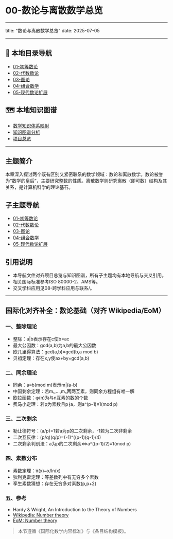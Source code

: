 # 00-数论与离散数学总览

---

title: "数论与离散数学总览"
date: 2025-07-05

---

## 📁 本地目录导航

- [01-初等数论](./01-初等数论/00-模块总览.md)
- [02-代数数论](./02-代数数论/00-模块总览.md)
- [03-图论](./03-图论/00-模块总览.md)
- [04-组合数学](./04-组合数学/00-模块总览.md)
- [05-现代数论扩展](./05-现代数论扩展/00-模块总览.md)

## 🗺️ 本地知识图谱

- [数学知识体系映射](../09-项目总览/05-Knowledge_Graphs_and_Mappings/数学知识体系映射.md)
- [知识图谱分析](../知识图谱分析.md)
- [项目总览](../09-项目总览/00-项目总览.md)

---

## 主题简介

本章深入探讨两个既有区别又紧密联系的数学领域：数论和离散数学。数论被誉为“数学的皇后”，主要研究整数的性质。离散数学则研究离散（即可数）结构及其关系，是计算机科学的理论基石。

## 子主题导航

- [01-初等数论](./01-初等数论/00-模块总览.md)
- [02-代数数论](./02-代数数论/00-模块总览.md)
- [03-图论](./03-图论/00-模块总览.md)
- [04-组合数学](./04-组合数学/00-模块总览.md)
- [05-现代数论扩展](./05-现代数论扩展/00-模块总览.md)

## 引用说明

- 本导航文件对齐项目总览与知识图谱，所有子主题均有本地导航与交叉引用。
- 相关国际标准参考ISO 80000-2、AMS等。
- 交叉学科应用见08-跨学科应用与联系/。

---

## 国际化对齐补全：数论基础（对齐 Wikipedia/EoM）

### 一、整除理论
- 整除：a|b表示存在c使b=ac
- 最大公因数：gcd(a,b)为a,b的最大公因数
- 欧几里得算法：gcd(a,b)=gcd(b,a mod b)
- 贝祖定理：存在x,y使ax+by=gcd(a,b)

### 二、同余理论
- 同余：a≡b(mod m)表示m|(a-b)
- 中国剩余定理：若m₁,...,mₙ两两互素，则同余方程组有唯一解
- 欧拉函数：φ(n)为与n互素的数的个数
- 费马小定理：若p为素数且p∤a，则a^(p-1)≡1(mod p)

### 三、二次剩余
- 勒让德符号：(a/p)=1若a为p的二次剩余，-1若为二次非剩余
- 二次互反律：(p/q)(q/p)=(-1)^((p-1)(q-1)/4)
- 二次剩余判别法：a为p的二次剩余⇔a^((p-1)/2)≡1(mod p)

### 四、素数分布
- 素数定理：π(x)~x/ln(x)
- 狄利克雷定理：等差数列中有无穷多个素数
- 孪生素数猜想：存在无穷多对素数(p,p+2)

### 五、参考
- Hardy & Wright, An Introduction to the Theory of Numbers
- [Wikipedia: Number theory](https://en.wikipedia.org/wiki/Number_theory)
- [EoM: Number theory](https://encyclopediaofmath.org/wiki/Number_theory)

> 本节遵循《国际化数学内容标准》与《条目结构模板》。
